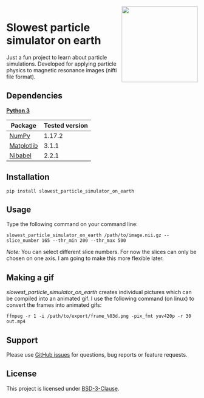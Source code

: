 <img src="/visuals/animation_01_opt.gif" width=200 align="right" />

# Slowest particle simulator on earth
Just a fun project to learn about particle simulations. Developed for applying particle physics to magnetic resonance images (nifti file format).

## Dependencies
**[Python 3](https://www.python.org/)**

| Package                                                    | Tested version |
|------------------------------------------------------------|----------------|
| [NumPy](http://www.numpy.org/)                             | 1.17.2         |
| [Matplotlib](https://matplotlib.org/)                      | 3.1.1          |
| [Nibabel](https://nipy.org/nibabel/)                       | 2.2.1          |

## Installation
```
pip install slowest_particle_simulator_on_earth
```

## Usage
Type the following command on your command line:
```
slowest_particle_simulator_on_earth /path/to/image.nii.gz --slice_number 165 --thr_min 200 --thr_max 500
```

*Note:* You can select different slice numbers. For now the slices can only be chosen on one axis. I am going to make this more flexible later.

## Making a gif
*slowest_particle_simulator_on_earth* creates individual pictures which can be compiled into an animated gif. I use the following command (on linux) to convert the frames into animated gifs:
```
ffmpeg -r 1 -i /path/to/export/frame_%03d.png -pix_fmt yuv420p -r 30 out.mp4
```

## Support
Please use [GitHub issues](https://github.com/ofgulban/slowest-particle-simulator-on-earth/issues) for questions, bug reports or feature requests.

## License
This project is licensed under [BSD-3-Clause](https://opensource.org/licenses/BSD-3-Clause).
